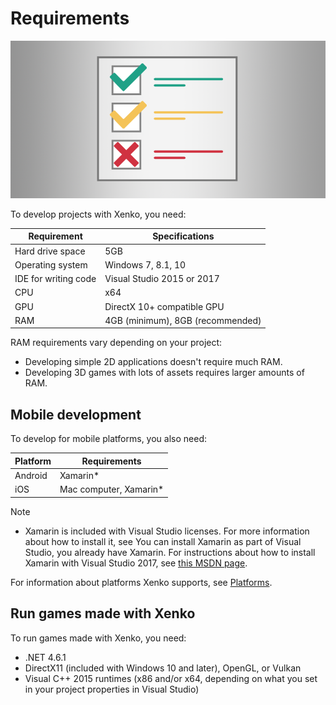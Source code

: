 # Requirements

![Requirements](media/requirements.png)

To develop projects with Xenko, you need:

| Requirement     | Specifications 
|-----------------|----------------
|Hard drive space | 5GB
| Operating system | Windows 7, 8.1, 10 
| IDE for writing code | Visual Studio 2015 or 2017
| CPU | x64
| GPU | DirectX 10+ compatible GPU
| RAM | 4GB (minimum), 8GB (recommended) 

RAM requirements vary depending on your project:

* Developing simple 2D applications doesn't require much RAM.
* Developing 3D games with lots of assets requires larger amounts of RAM.

## Mobile development

To develop for mobile platforms, you also need:

| Platform | Requirements
|----------|-------
| Android  | Xamarin* 
| iOS      | Mac computer, Xamarin* 

> [!Note]
> * Xamarin is included with Visual Studio licenses. For more information about how to install it, see You can install Xamarin as part of Visual Studio, you already have Xamarin. For instructions about how to install Xamarin with Visual Studio 2017, see [this MSDN page](https://docs.microsoft.com/en-us/visualstudio/cross-platform/setup-and-install).

For information about platforms Xenko supports, see [Platforms](../platforms/index.md).

## Run games made with Xenko

To run games made with Xenko, you need:

- .NET 4.6.1
- DirectX11 (included with Windows 10 and later), OpenGL, or Vulkan
- Visual C++ 2015 runtimes (x86 and/or x64, depending on what you set in your project properties in Visual Studio)